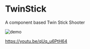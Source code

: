 # TwinStick
A component based Twin Stick Shooter

![demo](https://media.giphy.com/media/kRZy701AuXGDu/giphy.gif)

https://youtu.be/qUq_u6PtH64
